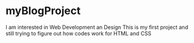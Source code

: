 # myBlogProject
I am interested in Web Development an Design
This is my first project and still trying to figure out how codes work for HTML and CSS
